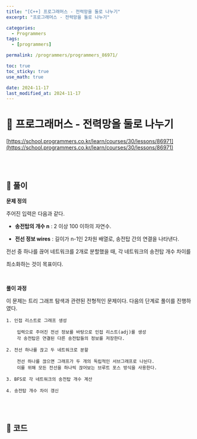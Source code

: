 ```yaml
---
title: "[C++] 프로그래머스 - 전력망을 둘로 나누기"
excerpt: "프로그래머스 - 전력망을 둘로 나누기"

categories:
  - Programmers
tags:
  - [programmers]

permalink: /programmers/programmers_86971/

toc: true
toc_sticky: true
use_math: true

date: 2024-11-17
last_modified_at: 2024-11-17
---
```


# 🔐 프로그래머스 - 전력망을 둘로 나누기

[https://school.programmers.co.kr/learn/courses/30/lessons/86971](https://school.programmers.co.kr/learn/courses/30/lessons/86971)

<br><br>

## 🔑 풀이

**문제 정의**

주어진 입력은 다음과 같다.

- **송전탑의 개수 n** : 2 이상 100 이하의 자연수.

- **전선 정보 wires** : 길이가 n-1인 2차원 배열로, 송전탑 간의 연결을 나타낸다.

전선 중 하나를 끊어 네트워크를 2개로 분할했을 때, 각 네트워크의 송전탑 개수 차이를 <br>

최소화하는 것이 목표이다.

<br>

**풀이 과정**

이 문제는 트리 그래프 탐색과 관련된 전형적인 문제이다. 다음의 단계로 풀이를 진행하였다.

    1. 인접 리스트로 그래프 생성

        입력으로 주어진 전선 정보를 바탕으로 인접 리스트(adj)를 생성
        각 송전탑은 연결된 다른 송전탑들의 정보를 저장한다.

    2. 전선 하나를 끊고 두 네트워크로 분할

        전선 하나를 끊으면 그래프가 두 개의 독립적인 서브그래프로 나뉜다.
        이를 위해 모든 전선을 하나씩 끊어보는 브루트 포스 방식을 사용한다.

    3. BFS로 각 네트워크의 송전탑 개수 계산

    4. 송전탑 개수 차이 갱신

<br><br>

## 🧩 코드

<script src="https://gist.github.com/jinwoojwa/c51cb8d50dbbc9eaf22f5ebe33f789af.js"></script>